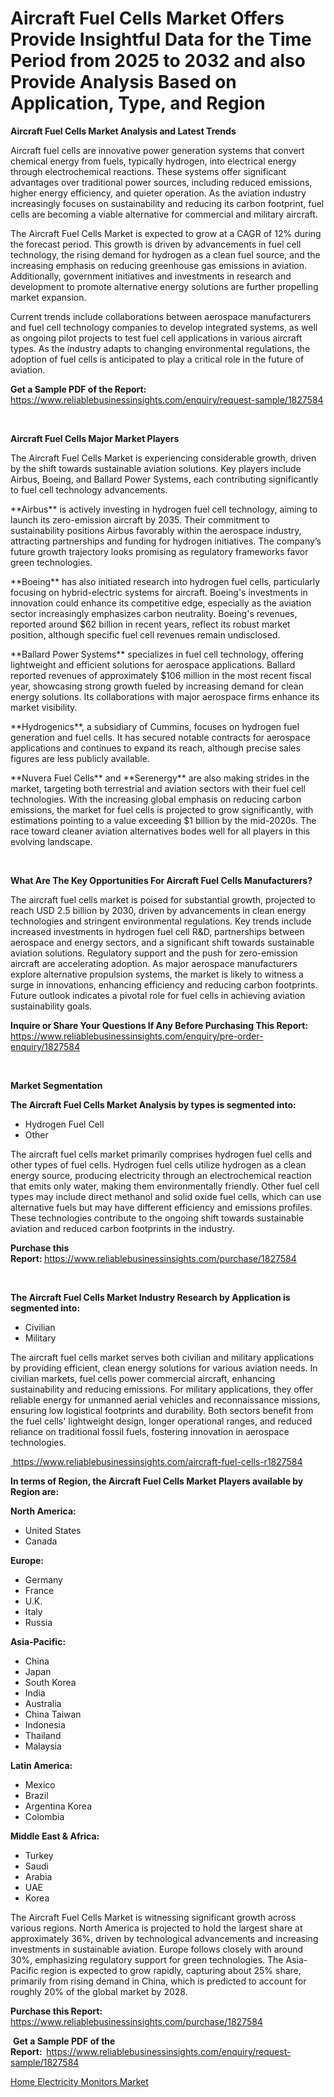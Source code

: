 <p><h1>Aircraft Fuel Cells Market Offers Provide Insightful Data for the Time Period from 2025 to 2032 and also Provide Analysis Based on Application, Type, and Region</h1></p><p><strong>Aircraft Fuel Cells Market Analysis and Latest Trends</strong></p>
<p><p>Aircraft fuel cells are innovative power generation systems that convert chemical energy from fuels, typically hydrogen, into electrical energy through electrochemical reactions. These systems offer significant advantages over traditional power sources, including reduced emissions, higher energy efficiency, and quieter operation. As the aviation industry increasingly focuses on sustainability and reducing its carbon footprint, fuel cells are becoming a viable alternative for commercial and military aircraft.</p><p>The Aircraft Fuel Cells Market is expected to grow at a CAGR of 12% during the forecast period. This growth is driven by advancements in fuel cell technology, the rising demand for hydrogen as a clean fuel source, and the increasing emphasis on reducing greenhouse gas emissions in aviation. Additionally, government initiatives and investments in research and development to promote alternative energy solutions are further propelling market expansion. </p><p>Current trends include collaborations between aerospace manufacturers and fuel cell technology companies to develop integrated systems, as well as ongoing pilot projects to test fuel cell applications in various aircraft types. As the industry adapts to changing environmental regulations, the adoption of fuel cells is anticipated to play a critical role in the future of aviation.</p></p>
<p><strong>Get a Sample PDF of the Report:&nbsp;</strong> <a href="https://www.reliablebusinessinsights.com/enquiry/request-sample/1827584?utm_campaign=2185&utm_medium=2&utm_source=Github&utm_content=ia&utm_term=14022025&utm_id=aircraft-fuel-cells">https://www.reliablebusinessinsights.com/enquiry/request-sample/1827584</a></p>
<p>&nbsp;</p>
<p><strong>Aircraft Fuel Cells Major Market Players</strong></p>
<p><p>The Aircraft Fuel Cells Market is experiencing considerable growth, driven by the shift towards sustainable aviation solutions. Key players include Airbus, Boeing, and Ballard Power Systems, each contributing significantly to fuel cell technology advancements.</p><p>**Airbus** is actively investing in hydrogen fuel cell technology, aiming to launch its zero-emission aircraft by 2035. Their commitment to sustainability positions Airbus favorably within the aerospace industry, attracting partnerships and funding for hydrogen initiatives. The company’s future growth trajectory looks promising as regulatory frameworks favor green technologies.</p><p>**Boeing** has also initiated research into hydrogen fuel cells, particularly focusing on hybrid-electric systems for aircraft. Boeing's investments in innovation could enhance its competitive edge, especially as the aviation sector increasingly emphasizes carbon neutrality. Boeing's revenues, reported around $62 billion in recent years, reflect its robust market position, although specific fuel cell revenues remain undisclosed.</p><p>**Ballard Power Systems** specializes in fuel cell technology, offering lightweight and efficient solutions for aerospace applications. Ballard reported revenues of approximately $106 million in the most recent fiscal year, showcasing strong growth fueled by increasing demand for clean energy solutions. Its collaborations with major aerospace firms enhance its market visibility.</p><p>**Hydrogenics**, a subsidiary of Cummins, focuses on hydrogen fuel generation and fuel cells. It has secured notable contracts for aerospace applications and continues to expand its reach, although precise sales figures are less publicly available.</p><p>**Nuvera Fuel Cells** and **Serenergy** are also making strides in the market, targeting both terrestrial and aviation sectors with their fuel cell technologies. With the increasing global emphasis on reducing carbon emissions, the market for fuel cells is projected to grow significantly, with estimations pointing to a value exceeding $1 billion by the mid-2020s. The race toward cleaner aviation alternatives bodes well for all players in this evolving landscape.</p></p>
<p>&nbsp;</p>
<p><strong>What Are The Key Opportunities For Aircraft Fuel Cells Manufacturers?</strong></p>
<p><p>The aircraft fuel cells market is poised for substantial growth, projected to reach USD 2.5 billion by 2030, driven by advancements in clean energy technologies and stringent environmental regulations. Key trends include increased investments in hydrogen fuel cell R&D, partnerships between aerospace and energy sectors, and a significant shift towards sustainable aviation solutions. Regulatory support and the push for zero-emission aircraft are accelerating adoption. As major aerospace manufacturers explore alternative propulsion systems, the market is likely to witness a surge in innovations, enhancing efficiency and reducing carbon footprints. Future outlook indicates a pivotal role for fuel cells in achieving aviation sustainability goals.</p></p>
<p><strong>Inquire or Share Your Questions If Any Before Purchasing This Report:</strong> <a href="https://www.reliablebusinessinsights.com/enquiry/pre-order-enquiry/1827584?utm_campaign=2185&utm_medium=2&utm_source=Github&utm_content=ia&utm_term=14022025&utm_id=aircraft-fuel-cells">https://www.reliablebusinessinsights.com/enquiry/pre-order-enquiry/1827584</a></p>
<p>&nbsp;</p>
<p><strong>Market Segmentation</strong></p>
<p><strong>The Aircraft Fuel Cells Market Analysis by types is segmented into:</strong></p>
<p><ul><li>Hydrogen Fuel Cell</li><li>Other</li></ul></p>
<p><p>The aircraft fuel cells market primarily comprises hydrogen fuel cells and other types of fuel cells. Hydrogen fuel cells utilize hydrogen as a clean energy source, producing electricity through an electrochemical reaction that emits only water, making them environmentally friendly. Other fuel cell types may include direct methanol and solid oxide fuel cells, which can use alternative fuels but may have different efficiency and emissions profiles. These technologies contribute to the ongoing shift towards sustainable aviation and reduced carbon footprints in the industry.</p></p>
<p><strong>Purchase this Report:&nbsp;</strong><a href="https://www.reliablebusinessinsights.com/purchase/1827584?utm_campaign=2185&utm_medium=2&utm_source=Github&utm_content=ia&utm_term=14022025&utm_id=aircraft-fuel-cells">https://www.reliablebusinessinsights.com/purchase/1827584</a></p>
<p>&nbsp;</p>
<p><strong>The Aircraft Fuel Cells Market Industry Research by Application is segmented into:</strong></p>
<p><ul><li>Civilian</li><li>Military</li></ul></p>
<p><p>The aircraft fuel cells market serves both civilian and military applications by providing efficient, clean energy solutions for various aviation needs. In civilian markets, fuel cells power commercial aircraft, enhancing sustainability and reducing emissions. For military applications, they offer reliable energy for unmanned aerial vehicles and reconnaissance missions, ensuring low logistical footprints and durability. Both sectors benefit from the fuel cells' lightweight design, longer operational ranges, and reduced reliance on traditional fossil fuels, fostering innovation in aerospace technologies.</p></p>
<p><a href="https://www.reliablebusinessinsights.com/aircraft-fuel-cells-r1827584?utm_campaign=2185&utm_medium=2&utm_source=Github&utm_content=ia&utm_term=14022025&utm_id=aircraft-fuel-cells">&nbsp;https://www.reliablebusinessinsights.com/aircraft-fuel-cells-r1827584</a></p>
<p><strong>In terms of Region, the Aircraft Fuel Cells Market Players available by Region are:</strong></p>
<p>
    <p> <strong> North America: </strong>
        <ul>
            <li>United States</li>
            <li>Canada</li>
        </ul>
        </p> 
    <p> <strong> Europe: </strong>
        <ul>
            <li>Germany</li>
            <li>France</li>
            <li>U.K.</li>
            <li>Italy</li>
            <li>Russia</li>
        </ul>
        </p> 
    <p> <strong> Asia-Pacific: </strong>
        <ul>
            <li>China</li>
            <li>Japan</li>
            <li>South Korea</li>
            <li>India</li>
            <li>Australia</li>
            <li>China Taiwan</li>
            <li>Indonesia</li>
            <li>Thailand</li>
            <li>Malaysia</li>
        </ul>
        </p> 
    <p> <strong> Latin America: </strong>
        <ul>
            <li>Mexico</li>
            <li>Brazil</li>
            <li>Argentina Korea</li>
            <li>Colombia</li>
        </ul>
        </p> 
    <p> <strong> Middle East & Africa: </strong>
        <ul>
            <li>Turkey</li>
            <li>Saudi</li>
            <li>Arabia</li>
            <li>UAE</li>
            <li>Korea</li>
        </ul>
    </p>
    </p>
<p><p>The Aircraft Fuel Cells Market is witnessing significant growth across various regions. North America is projected to hold the largest share at approximately 36%, driven by technological advancements and increasing investments in sustainable aviation. Europe follows closely with around 30%, emphasizing regulatory support for green technologies. The Asia-Pacific region is expected to grow rapidly, capturing about 25% share, primarily from rising demand in China, which is predicted to account for roughly 20% of the global market by 2028.</p></p>
<p><strong>Purchase this Report: </strong><a href="https://www.reliablebusinessinsights.com/purchase/1827584?utm_campaign=2185&utm_medium=2&utm_source=Github&utm_content=ia&utm_term=14022025&utm_id=aircraft-fuel-cells">https://www.reliablebusinessinsights.com/purchase/1827584</a></p>
<p>&nbsp;<strong>Get a Sample PDF of the Report:&nbsp;&nbsp;</strong><a href="https://www.reliablebusinessinsights.com/enquiry/request-sample/1827584?utm_campaign=2185&utm_medium=2&utm_source=Github&utm_content=ia&utm_term=14022025&utm_id=aircraft-fuel-cells">https://www.reliablebusinessinsights.com/enquiry/request-sample/1827584</a></p>
<p><strong></strong></p>
<p><p><a href="https://github.com/petbigbeepjn/Market-Research-Report-List-1/blob/main/home-electricity-monitors-market.md?utm_campaign=2185&utm_medium=2&utm_source=Github&utm_content=ia&utm_term=14022025&utm_id=aircraft-fuel-cells">Home Electricity Monitors Market</a></p></p>